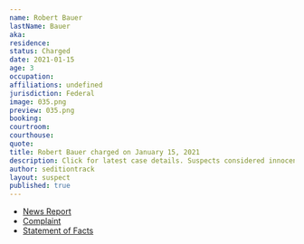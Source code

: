 ```yaml
---
name: Robert Bauer
lastName: Bauer
aka: 
residence: 
status: Charged
date: 2021-01-15
age: 3
occupation: 
affiliations: undefined
jurisdiction: Federal
image: 035.png
preview: 035.png
booking: 
courtroom: 
courthouse: 
quote: 
title: Robert Bauer charged on January 15, 2021
description: Click for latest case details. Suspects considered innocent until proven guilty.
author: seditiontrack
layout: suspect
published: true
---
```

- [News Report](https://www.whas11.com/article/news/crime/kentucky-capitol-riot-arrests-bauer/417-51b5098f-25b0-41f7-898b-37616e64dc5d)
- [Complaint](https://assets.documentcloud.org/documents/20456227/1-14-21-us-v-robert-bauer-complaint-statement.pdf)
- [Statement of Facts](https://www.justice.gov/opa/page/file/1355721/download)
